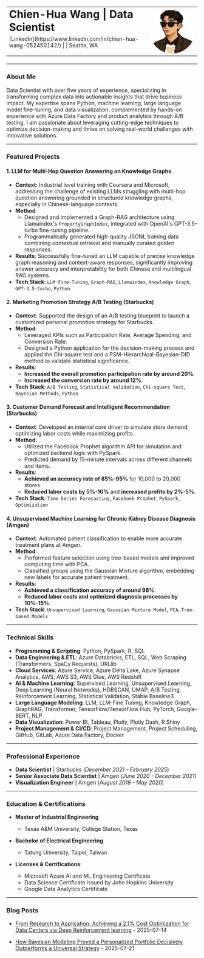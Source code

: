 <table style="width: 100%; border-collapse: collapse; margin-bottom: 20px;">
  <tr>
    <td style="vertical-align: top; padding-right: 20px;">
      <h1 style="margin-top: 0; margin-bottom: 5px;">Chien-Hua Wang | Data Scientist</h1>
      <p style="margin-top: 0; margin-bottom: 0;">[LinkedIn](https://www.linkedin.com/in/chien-hua-wang-052450142/) | <twang.jobs@gmail.com> | Seattle, WA</p>
    </td>
    <td style="width: 120px; vertical-align: top; text-align: right;">
      <img src="images/tony_icon.png" alt="Chien-Hua Wang" style="width: 120px; border-radius: 50%;">
    </td>
  </tr>
</table>


---

### About Me

Data Scientist with over five years of experience, specializing in transforming complex data into actionable insights that drive business impact. My expertise spans Python, machine learning, large language model fine-tuning, and data visualization, complemented by hands-on experience with Azure Data Factory and product analytics through A/B testing. I am passionate about leveraging cutting-edge techniques to optimize decision-making and thrive on solving real-world challenges with innovative solutions.

---

### Featured Projects

#### 1. LLM for Multi-Hop Question Answering on Knowledge Graphs
* **Context**: Industrial level training with Coursera and Microsoft, addressing the challenge of existing LLMs struggling with multi-hop question answering grounded in structured knowledge graphs, especially in Chinese-language contexts.
* **Method**:
    * Designed and implemented a Graph-RAG architecture using Llamaindex's `PropertyGraphIndex`, integrated with OpenAI's GPT-3.5-turbo fine-tuning pipeline.
    * Programmatically generated high-quality JSONL training data combining contextual retrieval and manually curated golden responses.
* **Results**: Successfully fine-tuned an LLM capable of precise knowledge graph reasoning and context-aware responses, significantly improving answer accuracy and interpretability for both Chinese and multilingual RAG systems.
* **Tech Stack**: `LLM Fine-Tuning`, `Graph-RAG`, `Llamaindex`, `Knowledge Graph`, `GPT-3.5-turbo`, `Python`

#### 2. Marketing Promotion Strategy A/B Testing (Starbucks)
* **Context**: Supported the design of an A/B testing blueprint to launch a customized personal promotion strategy for Starbucks.
* **Method**:
    * Leveraged KPIs such as Participation Rate, Average Spending, and Conversion Rate.
    * Designed a Python application for the decision-making process and applied the Chi-square test and a PSM-Hierarchical-Bayesian-DID method to validate statistical significance.
* **Results**:
    * **Increased the overall promotion participation rate by around 20%**.
    * **Increased the conversion rate by around 12%**.
* **Tech Stack**: `A/B Testing`, `Statistical Validation`, `Chi-square Test`, `Bayesian Methods`, `Python`

#### 3. Customer Demand Forecast and Intelligent Recommendation (Starbucks)
* **Context**: Developed an internal core driver to simulate store demand, optimizing labor costs while maximizing profits.
* **Method**:
    * Utilized the Facebook Prophet algorithm API for simulation and optimized backend logic with PySpark.
    * Predicted demand by 15-minute intervals across different channels and items.
* **Results**:
    * **Achieved an accuracy rate of 85%-95%** for 10,000 to 20,000 stores.
    * **Reduced labor costs by 5%-10%** and **increased profits by 2%-5%**.
* **Tech Stack**: `Time Series Forecasting`, `Facebook Prophet`, `PySpark`, `Optimization`

#### 4. Unsupervised Machine Learning for Chronic Kidney Disease Diagnosis (Amgen)
* **Context**: Automated patient classification to enable more accurate treatment plans at Amgen.
* **Method**:
    * Performed feature selection using tree-based models and improved computing time with PCA.
    * Classified groups using the Gaussian Mixture algorithm, embedding new labels for accurate patient treatment.
* **Results**:
    * **Achieved a classification accuracy of around 98%**.
    * **Reduced labor costs and optimized diagnosis processes by 10%-15%**.
* **Tech Stack**: `Unsupervised Learning`, `Gaussian Mixture Model`, `PCA`, `Tree-based Models`

---

### Technical Skills

* **Programming & Scripting**: Python, PySpark, R, SQL
* **Data Engineering & ETL**: Azure Databricks, ETL, SQL, Web Scraping (Transformers, SpaCy Requests), URLlib
* **Cloud Services**: Azure Service, Azure Delta Lake, Azure Synapse Analytics, AWS, AWS S3, AWS Glue, AWS Redshift
* **AI & Machine Learning**: Supervised Learning, Unsupervised Learning, Deep Learning (Neural Networks), HDBSCAN, UMAP, A/B Testing, Reinforcement Learning, Statistical Validation, Stable Baseline3
* **Large Language Modeling**: LLM, LLM-Fine Tuning, Knowledge Graph, GraphRAG, Transformer, TensorFlow/TensorFlow Hub, PyTorch, Google-BERT, NLP
* **Data Visualization**: Power BI, Tableau, Plotly, Plotly Dash, R Shiny
* **Project Management & CI/CD**: Project Management, Project Scheduling, GitHub, GitLab, Azure Data Factory, Docker

---

### Professional Experience

* **Data Scientist** | Starbucks (_December 2021 - February 2025_)
* **Senior Associate Data Scientist** | Amgen (_June 2020 - December 2021_)
* **Visualization Engineer** | Amgen (_August 2019 - May 2020_)

---

### Education & Certifications

* **Master of Industrial Engineering**
    * Texas A&M University, College Station, Texas
* **Bachelor of Electrical Engineering**
    * Tatung University, Taipei, Taiwan

* **Licenses & Certifications**:
    * Microsoft Azure AI and ML Engineering Certificate
    * Data Science Certificate issued by John Hopkins University
    * Google Data Analytics Certificate

---

### Blog Posts

* [From Research to Application: Achieving a 2.1% Cost Optimization for Data Centers via Deep Reinforcement learning](https://www.linkedin.com/pulse/from-research-application-achieving-21-cost-data-centers-wang-ogr5c) - 2025-07-14

* [How Bayesian Modeling Proved a Personalized Portfolio Decisively Outperforms a Universal Strategy](https://www.linkedin.com/pulse/how-bayesian-modeling-proved-personalized-portfolio-decisively-wang-4awaf) - 2025-07-21